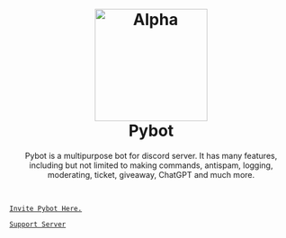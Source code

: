 
<h1 align="center">
  <br>
  <a href="https://saweria.co/hansxyz"><img src="https://media.discordapp.net/attachments/1078919535370973184/1089795831311368262/20230325_145838.png" height="200" alt="Alpha"></a>
  <br>
  Pybot
  <br>
</h1>

<p align="center">Pybot is a multipurpose bot for discord server. It has many features, including but not limited to making commands, antispam, logging, moderating, ticket, giveaway, ChatGPT and much more.</p>

<br>

[`Invite Pybot Here.`](https://discord.com/api/oauth2/authorize?client_id=1088068115377692775&permissions=8&scope=bot%20applications.commands)

[`Support Server`](https://discord.gg/nQCHGbRdhb)
